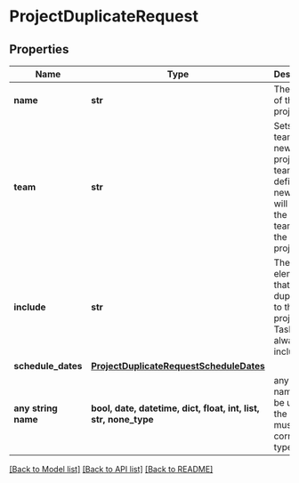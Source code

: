 # ProjectDuplicateRequest


## Properties
Name | Type | Description | Notes
------------ | ------------- | ------------- | -------------
**name** | **str** | The name of the new project. | 
**team** | **str** | Sets the team of the new project. If team is not defined, the new project will be in the same team as the the original project. | [optional] 
**include** | **str** | The elements that will be duplicated to the new project. Tasks are always included. | [optional] 
**schedule_dates** | [**ProjectDuplicateRequestScheduleDates**](ProjectDuplicateRequestScheduleDates.md) |  | [optional] 
**any string name** | **bool, date, datetime, dict, float, int, list, str, none_type** | any string name can be used but the value must be the correct type | [optional]

[[Back to Model list]](../README.md#documentation-for-models) [[Back to API list]](../README.md#documentation-for-api-endpoints) [[Back to README]](../README.md)


